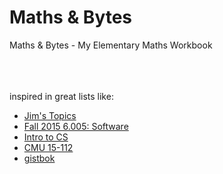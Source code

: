# Maths & Bytes
Maths & Bytes - My Elementary Maths Workbook
<br><br><br><br>

inspired in great lists like:

 - [Jim's Topics](https://www.cs.utah.edu/~germain/PPS/Topics/index.html)
 - [Fall 2015 6.005: Software](http://web.mit.edu/6.005/www/fa15/)
 - [Intro to CS](https://introcs.cs.princeton.edu/java/home/)
 - [CMU 15-112](https://www.cs.cmu.edu/~112/index.html)
 - [gistbok](https://gistbok.ucgis.org/)
